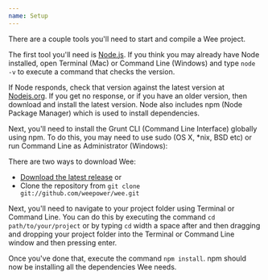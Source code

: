```yaml
---
name: Setup
---
```


There are a couple tools you'll need to start and compile a Wee project.

The first tool you'll need is [Node.js](http://www.nodejs.org/).  If you think you may already have Node installed, open Terminal (Mac) or Command Line (Windows) and type `node -v` to execute a command that checks the version.

If Node responds, check that version against the latest version at [Nodejs.org](http://www.nodejs.org/).  If you get no response, or if you have an older version, then download and install the latest version.  Node also includes npm (Node Package Manager) which is used to install dependencies.

Next, you'll need to install the Grunt CLI (Command Line Interface) globally using npm.  To do this, you may need to use sudo (OS X, *nix, BSD etc) or run Command Line as Administrator (Windows):

There are two ways to download Wee:
* [Download the latest release](https://github.com/weepower/wee/archive/master.zip) or
* Clone the repository from `git clone git://github.com/weepower/wee.git`

Next, you'll need to navigate to your project folder using Terminal or Command Line. You can do this by executing the command `cd path/to/your/project` or by typing `cd` width a space after and then dragging and dropping your project folder into the Terminal or Command Line window and then pressing enter. 

Once you've done that, execute the command `npm install`. npm should now be installing all the dependencies Wee needs.